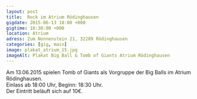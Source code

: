 ```yaml
---
layout: post
title:  Rock im Atrium Rödinghausen
gigdate: 2015-06-13 18:00 +000
gigtime: 18:30:00 +000
location: Atrium
adress: Zum Nonnenstein 21, 32289 Rödinghausen
categories: [gig, main]
image: plakat_atrium_15.jpg
imageAlt: Plakat Big Ball & Tomb of Giants Atrium Rödinghausen
---
```

Am 13.06.2015 spielen Tomb of Giants als Vorgruppe der Big Balls im Atrium Rödinghausen.<br>
Einlass ab 18:00 Uhr, Beginn: 18:30 Uhr.<br>
Der Eintritt beläuft sich auf 10€.